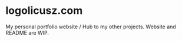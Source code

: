 # logolicusz.com
My personal portfolio website / Hub to my other projects. Website and README are WIP.
